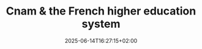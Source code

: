 ---
slug: Cnam-HigherEduc
title: "Cnam & the French higher education system"
layout: presentation
institution:
    heig: 1
    logo: cnam
    short: Cnam
    name: "Conservatoire national des Arts et Métiers"
    web: "https://www.cnam.fr/"
collaboration:
    partner1:
        logo: Tsukuba-purple
        short: Tsukuba
        name: "University of Tsukuba"
        web: "https://www.tsukuba.ac.jp"
        colo: "#592488"
        heig: 2
    partner2:
        logo: cnam
        short: Cnam
        name: "Conservatoire national des Arts et Métiers"
        web: "https://www.cnam.fr/"
        colo: "#c1002a"
        heig: 1
chaire: true
updating: true
date: 2025-06-14T16:27:15+02:00
frontphoto: "https://upload.wikimedia.org/wikipedia/commons/6/67/Mus%C3%A9e_du_Conservatoire_national_des_Arts_et_M%C3%A9tiers_-_panoramio.jpg"
description: "Une brève présentation du Cnam dans le paysage du système français de l'enseignement supérieur."
slides: [
    ["img", "https://1drv.ms/i/s!AnQx_v88q65QgdjrQEjjVc_SYZnKXfA?embed=1", "Pres_Tsukuba2025"],
    ["img", "https://1drv.ms/i/s!AnQx_v88q65QgdjrPy2dhjwXSF5jkcs?embed=1", "Pres_tsukuba2025_Plan"],
    ["img", "https://1drv.ms/i/s!AnQx_v88q65QgdnnaNmvYsi226VA8Bg?embed=1", "PPLevy_0"],
    ["img", "https://1drv.ms/i/s!AnQx_v88q65QgdquZOWINxtw_9xV9IY?embed=1", "PLevy_UTC-Eng"],
    ["img", "https://1drv.ms/i/s!AnQx_v88q65QgdquY52Ge1bKUJyJdCg?embed=1", "PLevy_DKT"],
    ["img", "https://1drv.ms/i/s!AnQx_v88q65QgdquaDtA77ePaPDe6bI?embed=1", "titlePLevy_Tsukuba-PhD"],
    ["img", "https://1drv.ms/i/s!AnQx_v88q65QgdquZ51rcE_PLWv-TXQ?embed=1", "PLevy_Tsukuba-PostDoc"],
    ["img", "https://1drv.ms/i/s!AnQx_v88q65QgdqudWLbfjRnEqNadQY?embed=1", "titlePLevy_ChibaU"],
    ["img", "https://1drv.ms/i/s!AnQx_v88q65QgdqudIq6XloAT1meX0g?embed=1", "PLevy_TUe"],
    ["img", "https://1drv.ms/i/s!AnQx_v88q65Qgdquc5S4mXUP_ntkyUI?embed=1", "PLevy_UTC-HDR"],
    ["img", "https://1drv.ms/i/s!AnQx_v88q65Qgdqucsb9qVJNKeMfsx8?embed=1", "titlePLevy_Cnam-PRCM"],
    ["img", "https://1drv.ms/i/s!AnQx_v88q65Qgdq_AMIYqe0CTSffS4Q?embed=1", "Cnam_title_0"],
    ["img", "https://1drv.ms/i/s!AnQx_v88q65QgdnHUkrqSB5iziIteC8?embed=1", "Cnam"],
    ["img", "https://1drv.ms/i/s!AnQx_v88q65QgdqdHNuHgCpXLneBchY?embed=1", "Cnam_history_1"],
    ["img", "https://1drv.ms/i/s!AnQx_v88q65QgdqdG5bN2HsOM4Y5hIQ?embed=1", "Cnam_missions"],
    ["img", "https://1drv.ms/i/s!AnQx_v88q65QgdnHVPkKzL77QSSq6e0?embed=1", "Cnam_birdview"],
    ["img", "https://1drv.ms/i/s!AnQx_v88q65QgdnHUwiRBgTRDGYloOI?embed=1", "Cnam_birdview-tagged"],
    ["img", "https://1drv.ms/i/s!AnQx_v88q65QgdnHULN6OJcfpfdts5s?embed=1", "Cnam_global"],
    ["img", "https://1drv.ms/i/s!AnQx_v88q65QgdnHT_DQtD4e3zKetc0?embed=1", "Cnam_EPNs"],
    ["img", "https://1drv.ms/i/s!AnQx_v88q65QgdqdGmqswgkBhGInuiI?embed=1", "Cnam_Labs"],
    ["img", "https://1drv.ms/i/s!AnQx_v88q65QgdnHUXrbQapci3FhJO8?embed=1", "Cnam_Photos"],
    ["img", "https://1drv.ms/i/s!AnQx_v88q65QgdrEVA27BXlYPoKd2OM?embed=1", "FrEduc_title_0"],
    ["img", "https://1drv.ms/i/s!AnQx_v88q65QgdnSQoCgHzBXJtspj84?embed=1", "FrEduc_global"],
    ["img", "https://1drv.ms/i/c/50aeab3cfffe3174/IQRPAWwT3KQ3Ra8NFIaF-K5-ATBVyarKCu5HwPKju26-R-I?embed=1", "Cnam_diploma"],
    ["img", "https://1drv.ms/i/s!AnQx_v88q65QgdrEVdc4mzSru1kyEC8?embed=1", "FrEduc_continuous-education_0"],
    ["img", "https://1drv.ms/i/c/50aeab3cfffe3174/IQTL2O0tPzkAQabVlRrNGVwMAfx8dLSXVxbWc1Jz9jjoKg8?embed=1", "Cnam_DNMADe-DSAA"],
    ["img", "https://1drv.ms/i/c/50aeab3cfffe3174/UQR0Mf7_PKuuIIBQxDU2AAAAAE2H02rLIDTBDjs?embed=1", "Chaire_intro"],
    ["img", "https://1drv.ms/i/c/50aeab3cfffe3174/UQR0Mf7_PKuuIIBQ6XM2AAAAAPXZWk9ydzUqLT0?embed=1", "Chaire_front"],
    ["img", "https://1drv.ms/i/c/50aeab3cfffe3174/UQR0Mf7_PKuuIIBQ6nM2AAAAAIw91Uet647YJWo?embed=1", "Chaire_Cnam-2"],
    ["img", "https://1drv.ms/i/c/50aeab3cfffe3174/IQR0Mf7_PKuuIIBQ6-Y2AAAAAZdnZUIVX5TK7-D8tVCA2XM?embed=1", "TP_intro"],
    ["img", "https://1drv.ms/i/c/50aeab3cfffe3174/UQR0Mf7_PKuuIIBQ7eY2AAAAABeb7IsI0UOQeoM?embed=1", "TP_global_0"],
    ["img", "https://1drv.ms/i/c/50aeab3cfffe3174/UQR0Mf7_PKuuIIBQ7-Y2AAAAANQsxe-i17Djiz4?embed=1", "TP_global_PhDs"],
    ["img", "https://1drv.ms/i/s!AnQx_v88q65QgdjrQUL7ByRwtrfLDiY?embed=1", "_End"]
]
---
